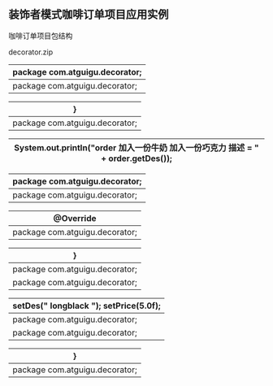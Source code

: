## 装饰者模式咖啡订单项目应用实例

咖啡订单项目包结构

decorator.zip

| package com.atguigu.decorator; |
| --- |
| package com.atguigu.decorator; |

| } |
| --- |
| package com.atguigu.decorator; |

| System.out.println(&quot;order 加入一份牛奶 加入一份巧克力 描述 = &quot; + order.getDes()); |
| --- |

| package com.atguigu.decorator; |
| --- |
| package com.atguigu.decorator; |

| @Override |
| --- |
| package com.atguigu.decorator; |

| } |
| --- |
| package com.atguigu.decorator; |
| package com.atguigu.decorator; |

| setDes(&quot; longblack &quot;); setPrice(5.0f); |
| --- |
| package com.atguigu.decorator; |
| package com.atguigu.decorator; |

| } |
| --- |
| package com.atguigu.decorator; |